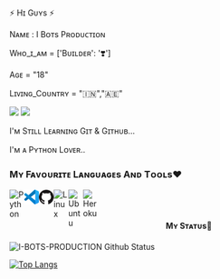 ⚡ Hɪ Gᴜʏs ⚡


Nᴀᴍᴇ : I Bᴏᴛs Pʀᴏᴅᴜᴄᴛɪᴏɴ

Wʜᴏ_ɪ_ᴀᴍ = ['Bᴜɪʟᴅᴇʀ':  '❣️']

Aɢᴇ = "18"

Lɪᴠɪɴɢ_Cᴏᴜɴᴛʀʏ = "🇮🇳","🇦🇪"



<a href="https://t.me/ibotssupport"><img src="https://img.shields.io/badge/Join-Group%20Support-black.svg?style=for-the-badge&logo=Telegram"></a> <a href="https://t.me/ibotsupdates"><img src="https://img.shields.io/badge/Join-Updates%20Channel-black.svg?style=for-the-badge&logo=Telegram"></a>

I'ᴍ Sᴛɪʟʟ Lᴇᴀʀɴɪɴɢ Gɪᴛ & Gɪᴛʜᴜʙ...

I'ᴍ ᴀ Pʏᴛʜᴏɴ Lᴏᴠᴇʀ..




### Mʏ Fᴀᴠᴏᴜʀɪᴛᴇ Lᴀɴɢᴜᴀɢᴇs Aɴᴅ Tᴏᴏʟs❤️
[<img align="left" alt="Python" width="26px" src="https://upload.wikimedia.org/wikipedia/commons/thumb/c/c3/Python-logo-notext.svg/600px-Python-logo-notext.svg.png" />](https://python.org/)
[<img align="left" alt="Visual Studio Code" width="26px" src="https://raw.githubusercontent.com/github/explore/80688e429a7d4ef2fca1e82350fe8e3517d3494d/topics/visual-studio-code/visual-studio-code.png" />](https://code.visualstudio.com/)
[<img align="left" alt="GitHub" width="26px" src="https://raw.githubusercontent.com/github/explore/78df643247d429f6cc873026c0622819ad797942/topics/github/github.png" />](https://git-scm.com/)
[<img align="left" alt="Linux" width="26px" src="https://www.freepnglogos.com/uploads/linux-png/difference-between-linux-and-window-operating-system-3.png" />](https://www.linux.org/)
[<img align="left" alt="Ubuntu" width="26px" src="https://assets.ubuntu.com/v1/29985a98-ubuntu-logo32.png" />](https://www.ubuntu.com)
[<img align="left" alt="Heroku" width="26px" src="https://www.nicepng.com/png/full/223-2233246_heroku-logo-salesforce-heroku.png" />](https://heroku.com/)

<br />
<br />

<h4 align="center"><b>Mʏ Sᴛᴀᴛᴜs💛</b></h4>

![I-BOTS-PRODUCTION Github Status](https://github-readme-stats.vercel.app/api?username=I-BOTS-PRODUCTION&include_all_commits=true&count_private=true&theme=highcontrast)

[![Top Langs](https://github-readme-stats.vercel.app/api/top-langs/?username=I-BOTS-PRODUCTION&layout=compact&theme=radical)](https://github.com/I-BOTS-PRODUCTION)

